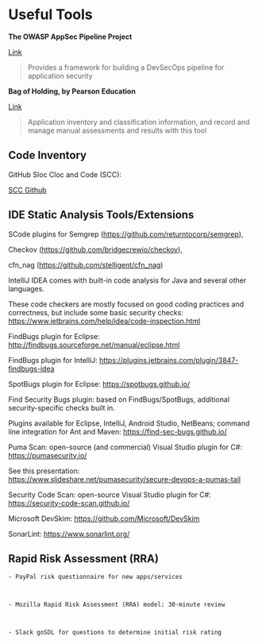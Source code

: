 # Useful Tools  

 **The OWASP AppSec Pipeline Project**  

 [Link](https://owasp.org/www-project-appsec-pipeline/)  

 > Provides a framework for building a DevSecOps pipeline for application security  

  **Bag of Holding, by Pearson Education**  

 [Link](https://github.com/aparsons/bag-of-holding)    

 > Application inventory and classification information, and record and manage manual assessments and results with this tool  

 ## Code Inventory  

 GitHub Sloc Cloc and Code (SCC):  

 [SCC Github](https://github.com/boyter/scc)  

 ## IDE Static Analysis Tools/Extensions  

 SCode plugins for Semgrep (https://github.com/returntocorp/semgrep),   

 Checkov (https://github.com/bridgecrewio/checkov),   

 cfn_nag (https://github.com/stelligent/cfn_nag)  

IntelliJ IDEA comes with built-in code analysis for Java and several other languages.  
 
These code checkers are mostly focused on good coding practices and correctness, but include some basic security checks:  
 https://www.jetbrains.com/help/idea/code-inspection.html

FindBugs plugin for Eclipse: http://findbugs.sourceforge.net/manual/eclipse.html  

FindBugs plugin for IntelliJ: https://plugins.jetbrains.com/plugin/3847-findbugs-idea  

SpotBugs plugin for Eclipse: https://spotbugs.github.io/    

Find Security Bugs plugin: based on FindBugs/SpotBugs, additional security-specific checks built in.  

Plugins available for Eclipse, IntelliJ, Android Studio, NetBeans; command line integration for Ant and Maven: https://find-sec-bugs.github.io/  
 
Puma Scan: open-source (and commercial) Visual Studio plugin for C#: https://pumasecurity.io/  

See this presentation:   
https://www.slideshare.net/pumasecurity/secure-devops-a-pumas-tail  

 Security Code Scan: 
 open-source Visual Studio plugin for C#: https://security-code-scan.github.io/  

 Microsoft DevSkim: https://github.com/Microsoft/DevSkim  

 SonarLint: https://www.sonarlint.org/  

 ## Rapid Risk Assessment (RRA)  

    - PayPal risk questionnaire for new apps/services  
   
      

    - Mozilla Rapid Risk Assessment (RRA) model: 30-minute review  
   
      

    - Slack goSDL for questions to determine initial risk rating  
